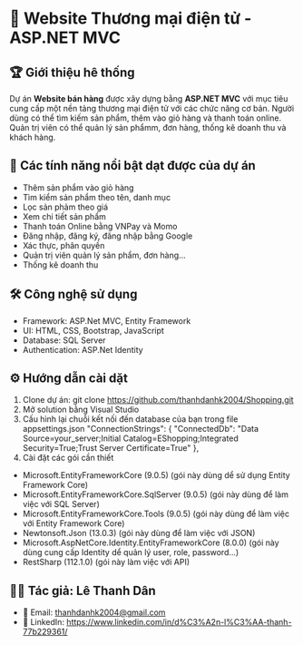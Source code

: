 # 🛒 Website Thương mại điện tử - ASP.NET MVC
## 🏆 Giới thiệu hê thống
Dự án **Website bán hàng** được xây dựng bằng **ASP.NET MVC** với mục tiêu cung cấp một nền tảng thương mại điện tử với các chức năng cơ bản. Người dùng có thể tìm kiếm sản phẩm, thêm vào giỏ hàng và thanh toán online. Quản trị viên có thể quản lý sản phẩmm, đơn hàng, thống kê doanh thu và khách hàng.
## 🚀 Các tính năng nổi bật dạt được của dự án
- Thêm sản phẩm vào giỏ hàng
- Tìm kiểm sản phẩm theo tên, danh mục
- Lọc sản phảm theo giá
- Xem chi tiết sản phẩm
- Thanh toán Online bằng VNPay và Momo
- Đăng nhập, đăng ký, đăng nhập bằng Google
- Xác thực, phân quyền
- Quản trị viên quản lý sản phẩm, đơn hàng...
- Thống kê doanh thu
## 🛠️ Công nghệ sử dụng
- Framework: ASP.Net MVC, Entity Framework
- UI: HTML, CSS, Bootstrap, JavaScript
- Database: SQL Server
- Authentication: ASP.Net Identity
## ⚙️ Hướng dẫn cài dặt
1. Clone dự án: git clone https://github.com/thanhdanhk2004/Shopping.git
2. Mở solution bằng Visual Studio
3. Cấu hình lại chuỗi kết nối đến database của bạn trong file appsettings.json
  "ConnectionStrings": {
    "ConnectedDb": "Data Source=your_server;Initial Catalog=EShopping;Integrated Security=True;Trust Server Certificate=True"
  },
4. Cài đặt các gói cần thiết
- Microsoft.EntityFrameworkCore (9.0.5) (gói này dùng dể sử dụng Entity Framework Core)
- Microsoft.EntityFrameworkCore.SqlServer (9.0.5) (gói này dùng để làm việc với SQL Server)
- Microsoft.EntityFrameworkCore.Tools (9.0.5) (gói này dùng để làm việc với Entity Framework Core)
- Newtonsoft.Json (13.0.3) (gói này dùng để làm việc với JSON)
- Microsoft.AspNetCore.Identity.EntityFrameworkCore (8.0.0) (gói này dùng  cung cấp Identity dể quản lý user, role, password...)
- RestSharp (112.1.0) (gói này làm việc với API)
## 👨‍💻 Tác giả: Lê Thanh Dân
- 📧 Email: thanhdanhk2004@gmail.com
- 💼 LinkedIn: https://www.linkedin.com/in/d%C3%A2n-l%C3%AA-thanh-77b229361/
